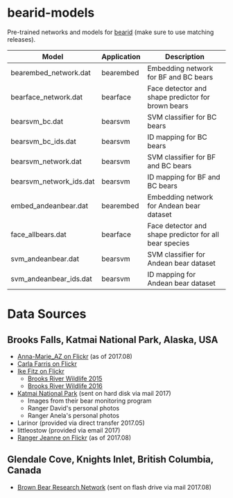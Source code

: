 # bearid-models
Pre-trained networks and models for [bearid](https://github.com/hypraptive/bearid) (make sure to use matching releases).

| Model  | Application | Description |
| ------ | ----------- | ----------- |
| bearembed_network.dat | bearembed | Embedding network for BF and BC bears |
| bearface_network.dat | bearface | Face detector and shape predictor for brown bears |
| bearsvm_bc.dat | bearsvm | SVM classifier for BC bears |
| bearsvm_bc_ids.dat | bearsvm | ID mapping for BC bears |
| bearsvm_network.dat | bearsvm | SVM classifier for BF and BC bears |
| bearsvm_network_ids.dat | bearsvm | ID mapping for BF and BC bears |
| embed_andeanbear.dat | bearembed | Embedding network for Andean bear dataset |
| face_allbears.dat | bearface | Face detector and shape predictor for all bear species |
| svm_andeanbear.dat | bearsvm | SVM classifier for Andean bear dataset |
| svm_andeanbear_ids.dat | bearsvm | ID mapping for Andean bear dataset |

# Data Sources

## Brooks Falls, Katmai National Park, Alaska, USA
* [Anna-Marie_AZ on Flickr](https://www.flickr.com/photos/105187918@N03/albums) (as of 2017.08)
* [Carla Farris on Flickr](https://www.flickr.com/photos/129908461@N03/albums/with/72157672138992512)
* [Ike Fitz on Flickr](https://www.flickr.com/photos/ikefitz/albums)
  * [Brooks River Wildlife 2015](https://www.flickr.com/photos/ikefitz/albums/72157666514167600)
  * [Brooks River Wildlife 2016](https://www.flickr.com/photos/ikefitz/albums/72157665026099739)
* [Katmai National Park](https://www.nps.gov/katm) (sent on hard disk via mail 2017)
  * Images from their bear monitoring program
  * Ranger David's personal photos
  * Ranger Anela's personal photos
* Larinor (provided via direct transfer 2017.05)
* littleostow (provided via email 2017)
* [Ranger Jeanne on Flickr](https://www.flickr.com/photos/jeanner/albums) (as of 2017.08)

## Glendale Cove, Knights Inlet, British Columbia, Canada
* [Brown Bear Research Network](http://bearresearch.org/) (sent on flash drive via mail 2017.08)
